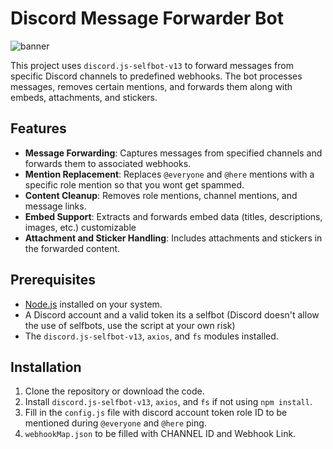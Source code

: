 # Discord Message Forwarder Bot

![banner](https://media.discordapp.net/attachments/1260269061821042790/1307589115365031946/New_Project_13.png?ex=673adac2&is=67398942&hm=ec35bf533da24f4c64a84ed832a73c440382528189fea4d05dd7b6dee523940a&=&format=webp&quality=lossless&width=1702&height=888)

This project uses `discord.js-selfbot-v13` to forward messages from specific Discord channels to predefined webhooks. The bot processes messages, removes certain mentions, and forwards them along with embeds, attachments, and stickers.

## Features

- **Message Forwarding**: Captures messages from specified channels and forwards them to associated webhooks.
- **Mention Replacement**: Replaces `@everyone` and `@here` mentions with a specific role mention so that you wont get spammed.
- **Content Cleanup**: Removes role mentions, channel mentions, and message links.
- **Embed Support**: Extracts and forwards embed data (titles, descriptions, images, etc.) customizable 
- **Attachment and Sticker Handling**: Includes attachments and stickers in the forwarded content.

## Prerequisites

- [Node.js](https://nodejs.org/) installed on your system.
- A Discord account and a valid token its a selfbot (Discord doesn't allow the use of selfbots, use the script at your own risk)
- The `discord.js-selfbot-v13`, `axios`, and `fs` modules installed.


## Installation

1. Clone the repository or download the code.
2. Install `discord.js-selfbot-v13`, `axios`, and `fs` if not using `npm install`.
3. Fill in the `config.js` file with discord account token role ID to be mentioned during `@everyone` and `@here` ping.
4. `webhookMap.json` to be filled with CHANNEL ID and Webhook Link.

   
